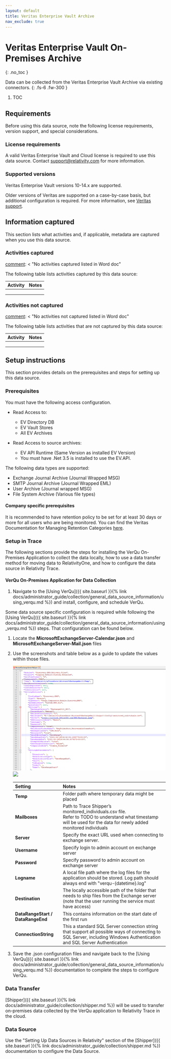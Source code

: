 ```yaml
---
layout: default
title: Veritas Enterprise Vault Archive
nav_exclude: true
---
```


# Veritas Enterprise Vault On-Premises Archive
{: .no_toc }

Data can be collected from the Veritas Enterprise Vault Archive via existing connectors.
{: .fs-6 .fw-300 }

1. TOC

## Requirements

Before using this data source, note the following license requirements, version support, and special considerations.

### License requirements

A valid Veritas Enterprise Vault and Cloud license is required to use this data source. Contact [support@relativity.com](mailto:support@relativity.com) for more information.

### Supported versions

Veritas Enterprise Vault versions 10-14.x are supported. 

Older versions of Veritas are supported on a case-by-case basis, but additional configuration is required. For more information, see [Veritas support](https://www.veritas.com/support/en_US/article.100038087). 

## Information captured

This section lists what activities and, if applicable, metadata are captured when you use this data source.

### Activities captured

[comment]: <	"No activities captured listed in Word doc"

The following table lists activities captured by this data source:

| Activity | Notes |
| -------- | ----- |
|          |       |
|          |       |
|          |       |

### Activities not captured

[comment]: <	"No activities not captured listed in Word doc"

The following table lists activities that are not captured by this data source:

| Activity | Notes |
| -------- | ----- |
|          |       |
|          |       |
|          |       |

## Setup instructions

This section provides details on the prerequisites and steps for setting up this data source.

### Prerequisites

You must have the following access configuration.

- Read Access to:
  - EV Directory DB 
  - EV Vault Stores 
  - All EV Archives 

- Read Access to source archives:
  - EV API Runtime (Same Version as installed EV Version) 
  - You must have .Net 3.5 is installed to use the EV.API.

The following data types are supported:

- Exchange Journal Archive (Journal Wrapped MSG) 
- SMTP Journal Archive (Journal Wrapped EML) 
- User Archive (Journal wrapped MSG) 
- File System Archive (Various file types) 

#### Company specific prerequisites

It is recommended to have retention policy to be set for at least 30 days or more for all users who are being monitored. You can find the Veritas Documentation for Managing Retention Categories [here](https://www.veritas.com/content/support/en_US/doc/122376360-127396844-0/v122376051-127396844 ). 

### Setup in Trace

The following sections provide the steps for installing the VerQu On-Premises Application to collect the data locally, how to use a data transfer method for moving data to RelativityOne, and how to configure the data source in Relativity Trace.

#### VerQu On-Premises Application for Data Collection

1. Navigate to the [Using VerQu]({{ site.baseurl }}{% link docs/administrator_guide/collection/general_data_source_information/using_verqu.md %}) and install, configure, and schedule VerQu.

Some data source specific configuration is required while following the [Using VerQu]({{ site.baseurl }}{% link docs/administrator_guide/collection/general_data_source_information/using_verqu.md %}) steps. That configuration can be found below.

[comment]: <> (There is no Veritas-specific information in the source Word doc, so I am simply re-pasting what was listed in for the exchange server topic here.)

1. Locate the **MicrosoftExchangeServer-Calendar.json** and **MicrosoftExchangeServer-Mail.json** files 

1. Use the screenshots and table below as a guide to update the values within those files.

   ![](media/veritas_enterprise_vault_on_premises_via_verqu/DeployJsonSettings1.png)
   ![](../email_data_sources/media/microsoft_exchange_server_via_verqu/DeployJsonSettings2.png)

   | Setting                           | Notes                                                        |
   | --------------------------------- | ------------------------------------------------------------ |
   | **Temp**                          | Folder path where temporary data might be placed             |
   | **Mailboxes**                     | Path to Trace Shipper’s monitored_individuals.csv file. <br />Refer to TODO  to understand what timestamp will be used for the data for newly added monitored individuals |
   | **Server**                        | Specify the exact URL used when connecting to exchange server. |
   | **Username**                      | Specify login to admin account on exchange server            |
   | **Password**                      | Specify password to admin account on exchange server         |
   | **Logname**                       | A local file path where the log files for the application should be stored. Log path should always end with "verqu-{datetime}.log" |
   | **Destination**                   | The locally accessible path of the folder that needs to ship files from the Exchange server (note that the user running the service must have access) |
   | **DataRangeStart / DataRangeEnd** | This contains information on the start date of the first run |
   | **ConnectionString**              | This a standard SQL Server connection string that support all possible ways of connecting to SQL Server, including Windows Authentication and SQL Server Authentication |

1. Save the .json configuration files and navigate back to the [Using VerQu]({{ site.baseurl }}{% link docs/administrator_guide/collection/general_data_source_information/using_verqu.md %}) documentation to complete the steps to configure VerQu.

### Data Transfer

[Shipper]({{ site.baseurl }}{% link docs/administrator_guide/collection/shipper.md %}) will be used to transfer on-premises data collected by the VerQu application to Relativity Trace in the cloud.

### Data Source

Use the "Setting Up Data Sources in Relativity" section of the [Shipper]({{ site.baseurl }}{% link docs/administrator_guide/collection/shipper.md %}) documentation to configure the Data Source.



